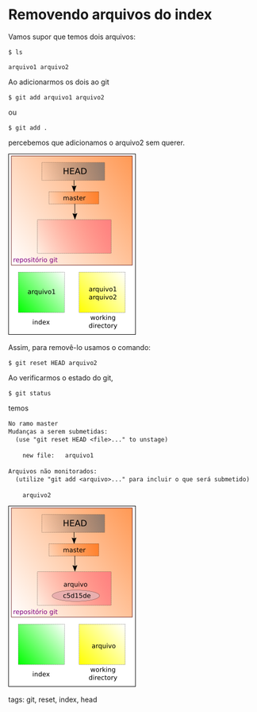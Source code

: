 # Removendo arquivos do index

Vamos supor que temos dois arquivos:
```
$ ls
```
```
arquivo1 arquivo2
```
Ao adicionarmos os dois ao git
```
$ git add arquivo1 arquivo2
```
ou
```
$ git add .
```
percebemos que adicionamos o arquivo2 sem querer.

![arquivos no index](./img/fluxoGit4.png)

Assim, para removê-lo usamos o comando:
```
$ git reset HEAD arquivo2
```

Ao verificarmos o estado do git,
```
$ git status
```
temos
```
No ramo master
Mudanças a serem submetidas:
  (use "git reset HEAD <file>..." to unstage)

	new file:   arquivo1

Arquivos não monitorados:
  (utilize "git add <arquivo>..." para incluir o que será submetido)

	arquivo2
```

![arquivo removido do index](./img/fluxoGit5.png)

tags: git, reset, index, head
